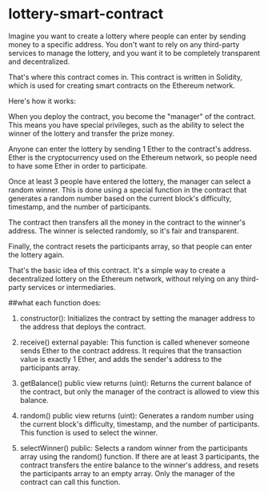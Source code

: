 # lottery-smart-contract

Imagine you want to create a lottery where people can enter by sending money to a specific address. You don't want to rely on any third-party services to manage the lottery, and you want it to be completely transparent and decentralized.

That's where this contract comes in. This contract is written in Solidity, which is used for creating smart contracts on the Ethereum network.

Here's how it works:

When you deploy the contract, you become the "manager" of the contract. This means you have special privileges, such as the ability to select the winner of the lottery and transfer the prize money.

Anyone can enter the lottery by sending 1 Ether to the contract's address. Ether is the cryptocurrency used on the Ethereum network, so people need to have some Ether in order to participate.

Once at least 3 people have entered the lottery, the manager can select a random winner. This is done using a special function in the contract that generates a random number based on the current block's difficulty, timestamp, and the number of participants.

The contract then transfers all the money in the contract to the winner's address. The winner is selected randomly, so it's fair and transparent.

Finally, the contract resets the participants array, so that people can enter the lottery again.

That's the basic idea of this contract. It's a simple way to create a decentralized lottery on the Ethereum network, without relying on any third-party services or intermediaries.


##what each function does:

1. constructor(): Initializes the contract by setting the manager address to the address that deploys the contract.

2. receive() external payable: This function is called whenever someone sends Ether to the contract address. It requires that the transaction value is exactly 1 Ether, and adds the sender's address to the participants array.

3. getBalance() public view returns (uint): Returns the current balance of the contract, but only the manager of the contract is allowed to view this balance.

4. random() public view returns (uint): Generates a random number using the current block's difficulty, timestamp, and the number of participants. This function is used to select the winner.

5. selectWinner() public: Selects a random winner from the participants array using the random() function. If there are at least 3 participants, the contract transfers the entire balance to the winner's address, and resets the participants array to an empty array. Only the manager of the contract can call this function.
